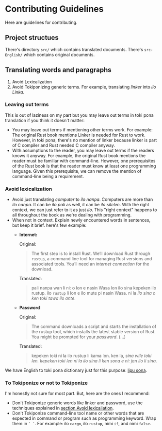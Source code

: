 # Contributing Guidelines

Here are guidelines for contributing.

## Project structues

There's directory `src/` which contains translated documents. There's `src-English/` which contains original documents.

## Translating words and paragraphs

1. Avoid Lexicalization
2. Avoid Tokiponizing generic terms. For example, translating *linker* into *ilo Linka*.

### Leaving out terms

This is out of laziness on my part but you may leave out terms in toki pona translation if you think it doesn't matter:

- You may leave out terms if mentioning other terms work. For example: The original Rust book mentions Linker is needed for Rust to work. However, in toki pona, there's no mention of linker because linker is part of C compiler and Rust needed C compiler anyway.
- With assumptions to the reader, you may leave out terms if the readers knows it anyway. For example, the original Rust book mentions the reader must be familiar with command-line. However, one prerequisites of the Rust book is that the reader must know at least one programming language. Given this prerequisite, we can remove the mention of command-line being a requirement.

### Avoid lexicalization

- Avoid just translating *computer* to *ilo nanpa*. Computers are more than *ilo nanpa*. It can be *ilo pali* as well, it can be *ilo sitelen*. With the right context, we can just refer to it as just *ilo*. This "right context" happens to all throughout the book as we're dealing with programming.
- When not in context. Explain newly encountered words in sentences, but keep it brief. here's few example:
  - **Internet:**

    Original:

    > The first step is to install Rust. We’ll download Rust through `rustup`, a command line tool for managing Rust versions and associated tools. You’ll need an _internet connection_ for the download.

    Translated:

    > pali nanpa wan li ni: o lon e nasin Wasa lon ilo sina kepeken ilo rustup. ilo `rustup` li lon e ilo mute pi nasin Wasa. ni la _ilo sina o ken toki tawa ilo ante_.

  - **Password**

    Original:

    > The command downloads a script and starts the installation of the rustup tool, which installs the latest stable version of Rust. You might be prompted for your _password_. (&#8230;)

    Translated:

    > kepeken toki ni la ilo rustup li kama lon. ken la, _sina wile toki len. kepeken toki len ni la ilo sina li ken sona e ni: jan ilo li sina._

We have English to toki pona dictionary just for this purpose: [lipu sona][lipu-sona].

### To Tokiponize or not to Tokiponize

I'm honestly not sure for most part. But, here are the ones I recommend:

- Don't Tokiponize generic words like linker and password, use the techniques explained in [section Avoid lexicaliation][avoid-lexicalization].
- Don't Tokiponize command-line tool name or other words that are expected in command or program such as programming keyword. Wrap them in `` ` ` ``. For example: ilo `cargo`, ilo `rustup`, nimi `if`, and nimi `false`.

[lipu-sona]: https://gist.github.com/neverRare/2c7fd677b82e62755ffa0d318150d53b
[avoid-lexicalization]: #avoid-lexicalization
